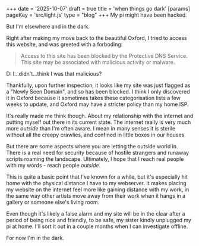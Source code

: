 +++
date = '2025-10-07'
draft = true
title = 'when things go dark'
[params]
    pageKey = 'src/light.js'
    type = "blog"
+++
My pi might have been hacked.

But I'm elsewhere and in the dark.

Right after making my move back to the beautiful Oxford, I tried
to access this website, and was greeted with a forboding:
> Access to this site has been blocked by the Protective DNS Service.
> This site may be associated with malicious activity or malware.

D: I...didn't...think I was that malicious?

Thankfully, upon further inspection, it looks like my site was
just flagged as a "Newly Seen Domain", and so has been blocked.
I think I only discovered it in Oxford because it sometimes takes these
categorisation lists a few weeks to update, and Oxford may have a
stricter policy than my home ISP.

It's really made me think though. About my relationship with the
internet and putting myself out there in its current state. The
internet really is very much more *outside* than I'm often aware.
I mean in many senses it is sterile without all the creepy crawlies,
and confined in little boxes in our houses. 

But there are some aspects where you are letting the outside world in.
There is a real need for security because of hostile strangers and 
runaway scripts roaming the landscape. Ultimately, I hope that I reach 
real people with my words - reach people *outside*.

This is quite a basic point that I've known for a while, but it's
especially hit home with the physical distance I have to my webserver.
It makes placing my website on the internet feel more like gaining
distance with my work, in the same way other artists move away from
their work when it hangs in a gallery or someone else's living room.

Even though it's likely a false alarm and my site will be
in the clear after a period of being nice and friendly, to be safe,
my sister kindly unplugged my pi at home. I'll sort it out in a couple
months when I can investigate offline. 

For now I'm in the dark.
